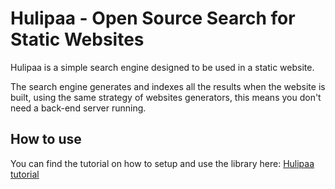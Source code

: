 # Hulipaa - Open Source Search for Static Websites

Hulipaa is a simple search engine designed to be used in a static website.

The search engine generates and indexes all the results when the website is built, using the same strategy of websites generators, this means you don't need a back-end server running.

## How to use
You can find the tutorial on how to setup and use the library here: [Hulipaa tutorial](tutorial.md)
